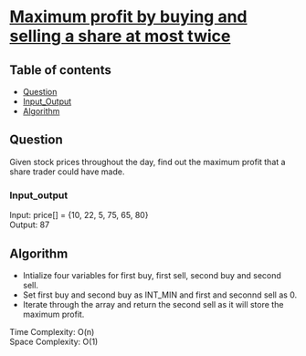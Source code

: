 # [Maximum profit by buying and selling a share at most twice](https://www.geeksforgeeks.org/maximum-profit-by-buying-and-selling-a-share-at-most-twice/)

## Table of contents

- [Question](#question)
- [Input_Output](#input_output)
- [Algorithm](#algorithm)

## Question
Given stock prices throughout the day, find out the maximum profit that a share trader could have made.

### Input_output
Input: price[] = {10, 22, 5, 75, 65, 80}</br>
Output: 87

## Algorithm
- Intialize four variables for first buy, first sell, second buy and second sell.
- Set first buy and second buy as INT_MIN and 
first and seconnd sell as 0.
- Iterate through the array and return the second sell as it will store the maximum profit.

Time Complexity: O(n) </br>
Space Complexity: O(1)